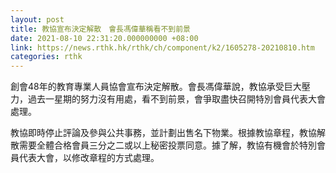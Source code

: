 ```yaml
---
layout: post
title: 教協宣布決定解散　會長馮偉華稱看不到前景
date: 2021-08-10 22:31:20.000000000 +08:00
link: https://news.rthk.hk/rthk/ch/component/k2/1605278-20210810.htm
categories: rthk
---
```


創會48年的教育專業人員協會宣布決定解散。會長馮偉華說，教協承受巨大壓力，過去一星期的努力沒有用處，看不到前景，會爭取盡快召開特別會員代表大會處理。

教協即時停止評論及參與公共事務，並計劃出售名下物業。根據教協章程，教協解散需要全體合格會員三分之二或以上秘密投票同意。據了解，教協有機會於特別會員代表大會，以修改章程的方式處理。
